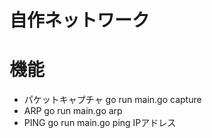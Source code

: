 # 自作ネットワーク

# 機能
- パケットキャプチャ
    go run main.go capture
- ARP
    go run main.go arp
- PING
    go run main.go ping IPアドレス